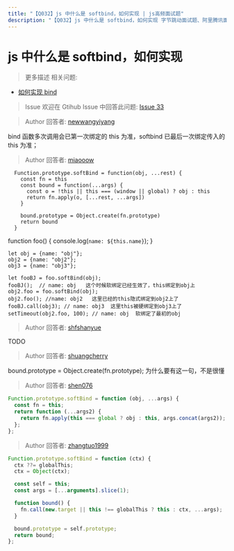 ```yaml
---
title: "【Q032】js 中什么是 softbind，如何实现 | js高频面试题"
description: "【Q032】js 中什么是 softbind，如何实现 字节跳动面试题、阿里腾讯面试题、美团小米面试题。"
---
```


# js 中什么是 softbind，如何实现

> 更多描述
> 相关问题:

- [如何实现 bind](https://github.com/shfshanyue/Daily-Question/issues/32)

> Issue
> 欢迎在 Gtihub Issue 中回答此问题: [Issue 33](https://github.com/shfshanyue/Daily-Question/issues/33)

> Author
> 回答者: [newwangyiyang](https://github.com/newwangyiyang)

bind 函数多次调用会已第一次绑定的 this 为准，softbind 已最后一次绑定传入的 this 为准；

> Author
> 回答者: [miaooow](https://github.com/miaooow)

      Function.prototype.softBind = function(obj, ...rest) {
        const fn = this
        const bound = function(...args) {
          const o = !this || this === (window || global) ? obj : this
          return fn.apply(o, [...rest, ...args])
        }

        bound.prototype = Object.create(fn.prototype)
        return bound
      }

function foo() {
console.log(`name: ${this.name}`);
}

    let obj = {name: "obj"};
    obj2 = {name: "obj2"};
    obj3 = {name: "obj3"};

    let fooBJ = foo.softBind(obj);
    fooBJ();  // name: obj   这个时候软绑定已经生效了，this绑定到obj上
    obj2.foo = foo.softBind(obj);
    obj2.foo(); //name: obj2   这里已经的this隐式绑定到obj2上了
    fooBJ.call(obj3); // name: obj3  这里this被硬绑定到obj3上了
    setTimeout(obj2.foo, 100); // name: obj  软绑定了最初的obj

> Author
> 回答者: [shfshanyue](https://github.com/shfshanyue)

TODO

> Author
> 回答者: [shuangcherry](https://github.com/shuangcherry)

bound.prototype = Object.create(fn.prototype); 为什么要有这一句，不是很懂

> Author
> 回答者: [shen076](https://github.com/shen076)

```js
Function.prototype.softBind = function (obj, ...args) {
  const fn = this;
  return function (...args2) {
    return fn.apply(this === global ? obj : this, args.concat(args2));
  };
};
```

> Author
> 回答者: [zhangtuo1999](https://github.com/zhangtuo1999)

```javascript
Function.prototype.softBind = function (ctx) {
  ctx ??= globalThis;
  ctx = Object(ctx);

  const self = this;
  const args = [...arguments].slice(1);

  function bound() {
    fn.call(new.target || this !== globalThis ? this : ctx, ...args);
  }

  bound.prototype = self.prototype;
  return bound;
};
```
